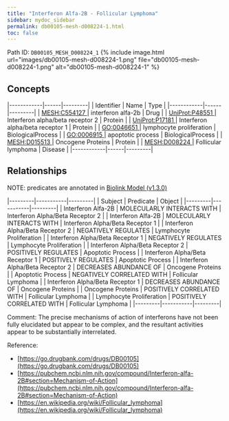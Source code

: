```yaml
---
title: "Interferon Alfa-2B - Follicular Lymphoma"
sidebar: mydoc_sidebar
permalink: db00105-mesh-d008224-1.html
toc: false 
---
```



Path ID: `DB00105_MESH_D008224_1`
{% include image.html url="images/db00105-mesh-d008224-1.png" file="db00105-mesh-d008224-1.png" alt="db00105-mesh-d008224-1" %}

## Concepts

|------------|------|---------|
| Identifier | Name | Type    |
|------------|------|---------|
| <a href="https://identifiers.org/MESH:C554127">MESH:C554127 </a> | interferon alfa-2b | Drug |
| <a href="https://identifiers.org/UniProt:P48551">UniProt:P48551 </a> | Interferon alpha/beta receptor 2 | Protein |
| <a href="https://identifiers.org/UniProt:P17181">UniProt:P17181 </a> | Interferon alpha/beta receptor 1 | Protein |
| <a href="https://identifiers.org/GO:0046651">GO:0046651 </a> | lymphocyte proliferation | BiologicalProcess |
| <a href="https://identifiers.org/GO:0006915">GO:0006915 </a> | apoptotic process | BiologicalProcess |
| <a href="https://identifiers.org/MESH:D015513">MESH:D015513 </a> | Oncogene Proteins | Protein |
| <a href="https://identifiers.org/MESH:D008224">MESH:D008224 </a> | Follicular lymphoma | Disease |
|------------|------|---------|

## Relationships


NOTE: predicates are annotated in <a href="https://github.com/biolink/biolink-model/releases/tag/v1.3.0">Biolink Model (v1.3.0)</a>

|---------|-----------|---------|
| Subject | Predicate | Object  |
|---------|-----------|---------|
| Interferon Alfa-2B | MOLECULARLY INTERACTS WITH | Interferon Alpha/Beta Receptor 2 |
| Interferon Alfa-2B | MOLECULARLY INTERACTS WITH | Interferon Alpha/Beta Receptor 1 |
| Interferon Alpha/Beta Receptor 2 | NEGATIVELY REGULATES | Lymphocyte Proliferation |
| Interferon Alpha/Beta Receptor 1 | NEGATIVELY REGULATES | Lymphocyte Proliferation |
| Interferon Alpha/Beta Receptor 2 | POSITIVELY REGULATES | Apoptotic Process |
| Interferon Alpha/Beta Receptor 1 | POSITIVELY REGULATES | Apoptotic Process |
| Interferon Alpha/Beta Receptor 2 | DECREASES ABUNDANCE OF | Oncogene Proteins |
| Apoptotic Process | NEGATIVELY CORRELATED WITH | Follicular Lymphoma |
| Interferon Alpha/Beta Receptor 1 | DECREASES ABUNDANCE OF | Oncogene Proteins |
| Oncogene Proteins | POSITIVELY CORRELATED WITH | Follicular Lymphoma |
| Lymphocyte Proliferation | POSITIVELY CORRELATED WITH | Follicular Lymphoma |
|---------|-----------|---------|

Comment: The precise mechanisms of action of interferons have not been fully elucidated but appear to be complex, and the resultant activities appear to be substantially interrelated.

Reference: 
  - [https://go.drugbank.com/drugs/DB00105](https://go.drugbank.com/drugs/DB00105)
  - [https://pubchem.ncbi.nlm.nih.gov/compound/Interferon-alfa-2B#section=Mechanism-of-Action](https://pubchem.ncbi.nlm.nih.gov/compound/Interferon-alfa-2B#section=Mechanism-of-Action)
  - [https://en.wikipedia.org/wiki/Follicular_lymphoma](https://en.wikipedia.org/wiki/Follicular_lymphoma)
